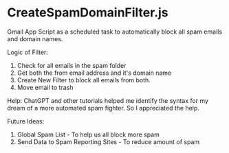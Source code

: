 # CreateSpamDomainFilter.js
Gmail App Script as a scheduled task to automatically block all spam emails and domain names.

Logic of Filter:
1. Check for all emails in the spam folder
2. Get both the from email address and it's domain name
3. Create New Filter to block all emails from both.
4. Move email to trash

Help:
ChatGPT and other tutorials helped me identify the syntax for my dream of a more automated spam fighter. So I appreciated the help.

Future Ideas:
1. Global Spam List - To help us all block more spam
2. Send Data to Spam Reporting Sites - To reduce amount of spam
